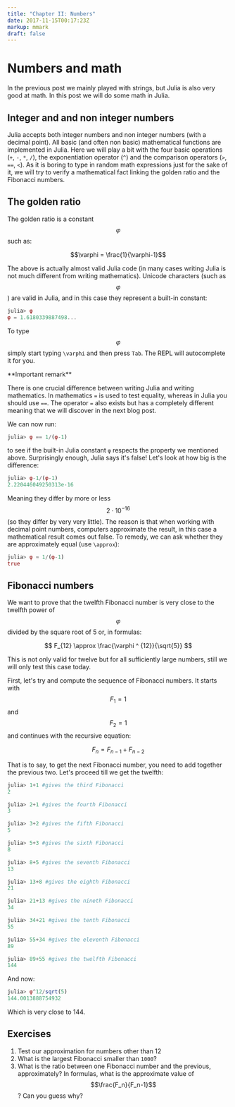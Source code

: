 ```yaml
---
title: "Chapter II: Numbers"
date: 2017-11-15T00:17:23Z
markup: mmark
draft: false
---
```

# Numbers and math

In the previous post we mainly played with strings, but Julia is also very good at math. In this post we will do some math in Julia.

## Integer and and non integer numbers

Julia accepts both integer numbers and non integer numbers (with a decimal point). All basic (and often non basic) mathematical functions are implemented in Julia. Here we will play a bit with the four basic operations (`+`, `-`, `*`, `/`), the exponentiation operator (`^`) and the comparison operators (`>`, `==`, `<`). As it is boring to type in random math expressions just for the sake of it, we will try to verify a mathematical fact linking the golden ratio and the Fibonacci numbers.

## The golden ratio

The golden ratio is a constant $$\varphi$$ such as:

$$\varphi = \frac{1}{\varphi-1}$$

The above is actually almost valid Julia code (in many cases writing Julia is not much different from writing mathematics). Unicode characters (such as $$\varphi$$) are valid in Julia, and in this case they represent a built-in constant:

```julia
julia> φ
φ = 1.6180339887498...
```

To type $$\varphi$$ simply start typing `\varphi` and then press `Tab`. The REPL will autocomplete it for you.

 <div class="boxBorder">
**Important remark**

There is one crucial difference between writing Julia and writing mathematics. In mathematics `=` is used to test equality, whereas in Julia you should use `==`. The operator `=` also exists but has a completely different meaning that we will discover in the next blog post.
</div>

We can now run:

```julia
julia> φ == 1/(φ-1)
```

to see if the built-in Julia constant `φ` respects the property we mentioned above. Surprisingly enough, Julia says it's false! Let's look at how big is the difference:

```julia
julia> φ-1/(φ-1)
2.220446049250313e-16
```

Meaning they differ by more or less $$2\cdot 10^{-16}$$ (so they differ by very very little). The reason is that when working with decimal point numbers, computers approximate the result, in this case a mathematical result comes out false. To remedy, we can ask whether they are approximately equal (use `\approx`):

```julia
julia> φ ≈ 1/(φ-1)
true
```

## Fibonacci numbers

We want to prove that the twelfth Fibonacci number is very close to the twelfth power of $$\varphi$$ divided by the square root of 5 or, in formulas:

$$ F_{12} \approx \frac{\varphi ^ {12}}{\sqrt{5}} $$

This is not only valid for twelve but for all sufficiently large numbers, still we will only test this case today.

First, let's try and compute the sequence of Fibonacci numbers. It starts with $$F_1 = 1$$ and $$F_2=1$$ and continues with the recursive equation:

$$F_n = F_{n-1}+F_{n-2}$$

That is to say, to get the next Fibonacci number, you need to add together the previous two. Let's proceed till we get the twelfth:

```Julia
julia> 1+1 #gives the third Fibonacci
2

julia> 2+1 #gives the fourth Fibonacci
3

julia> 3+2 #gives the fifth Fibonacci
5

julia> 5+3 #gives the sixth Fibonacci
8

julia> 8+5 #gives the seventh Fibonacci
13

julia> 13+8 #gives the eighth Fibonacci
21

julia> 21+13 #gives the nineth Fibonacci
34

julia> 34+21 #gives the tenth Fibonacci
55

julia> 55+34 #gives the eleventh Fibonacci
89

julia> 89+55 #gives the twelfth Fibonacci
144
```

And now:

```julia
julia> φ^12/sqrt(5)
144.0013888754932
```

Which is very close to 144.

## Exercises

1. Test our approximation for numbers other than 12
1. What is the largest Fibonacci smaller than `1000`?
1. What is the ratio between one Fibonacci number and the previous, approximately? In formulas, what is the approximate value of $$\frac{F_n}{F_n-1}$$? Can you guess why?
